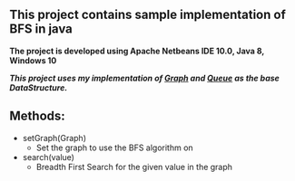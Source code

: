 ## This project contains sample implementation of BFS in java
   **The project is developed using Apache Netbeans IDE 10.0, Java 8, Windows 10**

**_This project uses my implementation of [Graph](https://github.com/yashshah03/Java/tree/master/DataStructures/Graph) 
and [Queue](https://github.com/yashshah03/Java/tree/master/DataStructures/Queue) as the base DataStructure._**

## Methods:
   - setGraph(Graph)
     * Set the graph to use the BFS algorithm on
   - search(value)
     * Breadth First Search for the given value in the graph
